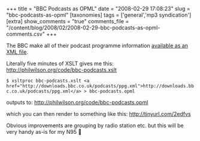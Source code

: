 +++
title = "BBC Podcasts as OPML"
date = "2008-02-29 17:08:23"
slug = "bbc-podcasts-as-opml"
[taxonomies]
tags = ['general','mp3 syndication']
[extra]
show_comments = "true"
comments_file = "/content/blog/2008/02/2008-02-29-bbc-podcasts-as-opml-comments.csv"
+++

The BBC make all of their podcast programme information [available as an XML file](http://downloads.bbc.co.uk/podcasts/ppg.xml).

Literally five minutes of XSLT gives me this:  
<http://philwilson.org/code/bbc-podcasts.xslt>

`$ xsltproc bbc-podcasts.xslt <a href="http://downloads.bbc.co.uk/podcasts/ppg.xml">http://downloads.bbc.co.uk/podcasts/ppg.xml</a> > bbc-podcasts.opml `

outputs to: <http://philwilson.org/code/bbc-podcasts.opml>

which you can then render to something like this: <http://tinyurl.com/2edfvs>

Obvious improvements are grouping by radio station etc. but this will be very handy as-is for my N95 🙂
